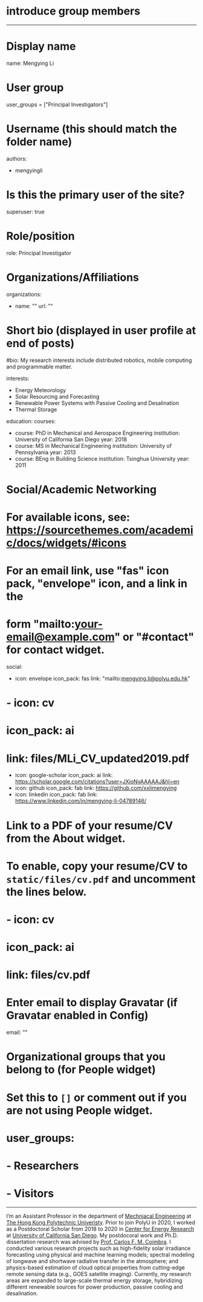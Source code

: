 # introduce group members

---
# Display name
name: Mengying Li

# User group
user_groups = ["Principal Investigators"]

# Username (this should match the folder name)
authors:
- mengyingli

# Is this the primary user of the site?
superuser: true

# Role/position
role: Principal Investigator

# Organizations/Affiliations
organizations:
- name: ""
  url: ""

# Short bio (displayed in user profile at end of posts)
#bio: My research interests include distributed robotics, mobile computing and programmable matter.

interests:
- Energy Meteorology 
- Solar Resourcing and Forecasting
- Renewable Power Systems with Passive Cooling and Desalination
- Thermal Storage



education:
  courses:
  - course: PhD in Mechanical and Aerospace Engineering
    institution: University of California San Diego
    year: 2018
  - course: MS in Mechanical Engineering
    institution: University of Pennsylvania
    year: 2013
  - course: BEng in Building Science
    institution: Tsinghua University
    year: 2011

# Social/Academic Networking
# For available icons, see: https://sourcethemes.com/academic/docs/widgets/#icons
#   For an email link, use "fas" icon pack, "envelope" icon, and a link in the
#   form "mailto:your-email@example.com" or "#contact" for contact widget.
social:
- icon: envelope
  icon_pack: fas
  link: "mailto:mengying.li@polyu.edu.hk"
# - icon: cv
#  icon_pack: ai
#  link: files/MLi_CV_updated2019.pdf
- icon: google-scholar
  icon_pack: ai
  link: https://scholar.google.com/citations?user=JXioNvAAAAAJ&hl=en
- icon: github
  icon_pack: fab
  link: https://github.com/xxlimengying
- icon: linkedin
  icon_pack: fab
  link: https://www.linkedin.com/in/mengying-li-04789146/
# Link to a PDF of your resume/CV from the About widget.
# To enable, copy your resume/CV to `static/files/cv.pdf` and uncomment the lines below.  
# - icon: cv
#   icon_pack: ai
#   link: files/cv.pdf

# Enter email to display Gravatar (if Gravatar enabled in Config)
email: ""
  
# Organizational groups that you belong to (for People widget)
#   Set this to `[]` or comment out if you are not using People widget.  
# user_groups:
# - Researchers
# - Visitors
---
I’m an Assistant Professor in the department of [Mechniacal Engineering](https://www.polyu.edu.hk/me/) at [The Hong Kong Polytechnic Univeristy](https://www.polyu.edu.hk/). Prior to join PolyU in 2020, I worked as a Postdoctoral Scholar from 2018 to 2020 in [Center for Energy Research](https://cer.ucsd.edu/) at [University of California San Diego](https://ucsd.edu/). My postdocoral work and Ph.D. dissertation research was advised by [Prof. Carlos F. M. Coimbra](http://jacobsschool.ucsd.edu/faculty/faculty_bios/index.sfe?fmp_recid=324). I conducted various research projects such as high-fidelity solar irradiance forecasting using physical and machine learning models; spectral modeling of longwave and shortwave radiative transfer in the atmosphere; and physics-based estimation of cloud optical properties from cutting-edge remote sensing data (e.g., GOES satellite imaging).  Currently, my research areas are expanded to large-scale thermal energy storage, hybridizing different renewable sources for power production, passive cooling and desalination. 
